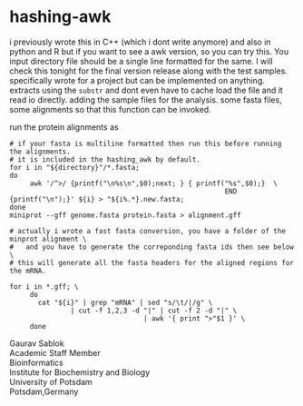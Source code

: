 # hashing-awk
i previously wrote this in C++ (which i dont write anymore) and also in python and R but if you want to see a awk version, so you can try this. You input directory file should be a single line formatted for the same. I will check this tonight for the final version release along with the test samples. specifically wrote for a project but can be implemented on anything. extracts using the ```substr``` and dont even have to cache load the file and it read io directly. adding the sample files for the analysis. some fasta files, some alignments so that this function can be invoked. 

run the protein alignments as
```
# if your fasta is multiline formatted then run this before running the alignments.
# it is included in the hashing_awk by default.
for i in "${directory}"/*.fasta;
do 
     awk '/^>/ {printf("\n%s\n",$0);next; } { printf("%s",$0);}  \
                                                     END {printf("\n");}' ${i} > "${i%.*}.new.fasta;
done
miniprot --gff genome.fasta protein.fasta > alignment.gff

# actually i wrote a fast fasta conversion, you have a folder of the minprot alignment \
#	and you have to generate the correponding fasta ids then see below \
# this will generate all the fasta headers for the aligned regions for the mRNA.

for i in *.gff; \
     do
	   cat "${i}" | grep "mRNA" | sed "s/\t/|/g" \
		       | cut -f 1,2,3 -d "|" | cut -f 2 -d "|" \
				                 | awk '{ print ">"$1 }' \
     done
```
Gaurav Sablok \
Academic Staff Member \
Bioinformatics \
Institute for Biochemistry and Biology \
University of Potsdam \
Potsdam,Germany  
